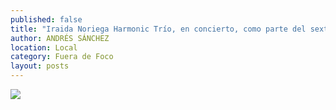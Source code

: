 ```yaml
---
published: false
title: "Iraida Noriega Harmonic Trío, en concierto, como parte del sexto Festival Internacional de Jazz y Blues"
author: ANDRÉS SÁNCHEZ
location: Local
category: Fuera de Foco
layout: posts
---
```


![](http://i.imgur.com/eDg9stmm.jpg)
